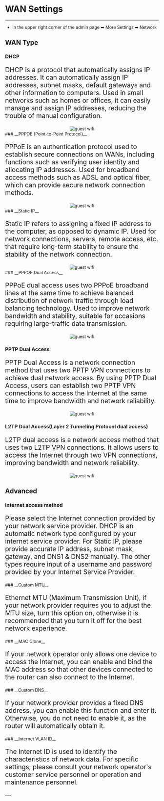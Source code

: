 <style>
    .text {
        font-size: 21px; 
    }
</style>

# WAN Settings

---
- In the upper right corner of the admin page ➡ More Settings  ➡ Network

## __WAN Type__

### __DHCP__
<p class="text">
DHCP is a protocol that automatically assigns IP addresses. It can automatically assign IP addresses, subnet masks, default gateways and other information to computers.
Used in small networks such as homes or offices, it can easily manage and assign IP addresses, reducing the trouble of manual configuration.
</p>
<div style="text-align: center;">
    <img alt="guest wifi" class="boxshadow" src="/images/wan01.png">
</div>
### __PPPOE (Point-to-Point Protocol)__
<p class="text">
PPPoE is an authentication protocol used to establish secure connections on WANs, including functions such as verifying user identity and allocating IP addresses.
Used for broadband access methods such as ADSL and optical fiber, which can provide secure network connection methods.
</p>
<div style="text-align: center;">
    <img alt="guest wifi" class="boxshadow" src="/images/wan02.png">
</div>
### __Static IP__
<p class="text">
Static IP refers to assigning a fixed IP address to the computer, as opposed to dynamic IP.
 Used for network connections, servers, remote access, etc. that require long-term stability to ensure the stability of the network connection.
</p>

<div style="text-align: center;">
    <img alt="guest wifi" class="boxshadow" src="/images/wan03.png">
</div>
### __PPPOE Dual Access__
<p class="text">
 PPPoE dual access uses two PPPoE broadband lines at the same time to achieve balanced distribution of network traffic through load balancing technology.
 Used to improve network bandwidth and stability, suitable for occasions requiring large-traffic data transmission.
</p>
<div style="text-align: center;">
    <img alt="guest wifi" class="boxshadow" src="/images/wan04.png">
</div>

### __PPTP Dual Access__
<p class="text">
PPTP Dual Access is a network connection method that uses two PPTP VPN connections to achieve dual network access. By using PPTP Dual Access, users can establish two PPTP VPN connections to access the Internet at the same time to improve bandwidth and network reliability.
</p>
<div style="text-align: center;">
    <img alt="guest wifi" class="boxshadow" src="/images/wan05.png">
</div>

### __L2TP Dual Access(Layer 2 Tunneling Protocol dual access)__
<p class="text">
L2TP dual access is a network access method that uses two L2TP VPN connections. It allows users to access the Internet through two VPN connections, improving bandwidth and network reliability.
</p>

<div style="text-align: center;">
    <img alt="guest wifi" class="boxshadow" src="/images/wan06.png">
</div>

## __Advanced__

### __Internet access method__
<p class="text">Please select the Internet connection provided by your network service provider. DHCP is an automatic network type configured by your internet service provider. For Static IP, please provide accurate IP address, subnet mask, gateway, and DNS1 & DNS2 manually. The other types require input of a username and password provided by your Internet Service Provider.
</p>
### __Custom MTU__
<p class="text">
Ethernet MTU (Maximum Transmission Unit), if your network provider requires you to adjust the MTU size, turn this option on, otherwise it is recommended that you turn it off for the best network experience.
</p>
### __MAC Clone__
<p class="text">
If your network operator only allows one device to access the Internet, you can enable and bind the MAC address so that other devices connected to the router can also connect to the Internet.
</p>
### __Custom DNS__
<p class="text">
If your network provider provides a fixed DNS address, you can enable this function and enter it. Otherwise, you do not need to enable it, as the router will automatically obtain it.
</p>
### __Internet VLAN ID__
<p class="text">
The Internet ID is used to identify the characteristics of network data. For specific settings, please consult your network operator's customer service personnel or operation and maintenance personnel.
</p>
---